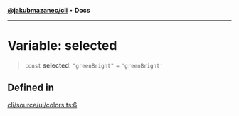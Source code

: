 [**@jakubmazanec/cli**](../../../README.md) • **Docs**

---

# Variable: selected

> `const` **selected**: `"greenBright"` = `'greenBright'`

## Defined in

[cli/source/ui/colors.ts:6](https://github.com/jakubmazanec/tools/blob/4809b04453aafb35a917917e0b4964a9ec0cd132/packages/cli/source/ui/colors.ts#L6)
